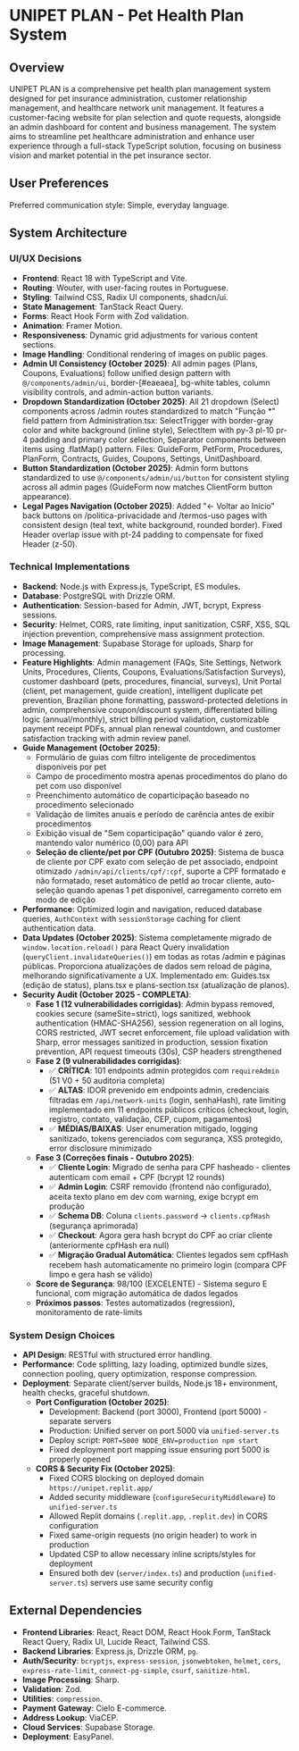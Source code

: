 # UNIPET PLAN - Pet Health Plan System

## Overview
UNIPET PLAN is a comprehensive pet health plan management system designed for pet insurance administration, customer relationship management, and healthcare network unit management. It features a customer-facing website for plan selection and quote requests, alongside an admin dashboard for content and business management. The system aims to streamline pet healthcare administration and enhance user experience through a full-stack TypeScript solution, focusing on business vision and market potential in the pet insurance sector.

## User Preferences
Preferred communication style: Simple, everyday language.

## System Architecture

### UI/UX Decisions
-   **Frontend**: React 18 with TypeScript and Vite.
-   **Routing**: Wouter, with user-facing routes in Portuguese.
-   **Styling**: Tailwind CSS, Radix UI components, shadcn/ui.
-   **State Management**: TanStack React Query.
-   **Forms**: React Hook Form with Zod validation.
-   **Animation**: Framer Motion.
-   **Responsiveness**: Dynamic grid adjustments for various content sections.
-   **Image Handling**: Conditional rendering of images on public pages.
-   **Admin UI Consistency (October 2025)**: All admin pages (Plans, Coupons, Evaluations) follow unified design pattern with `@/components/admin/ui`, border-[#eaeaea], bg-white tables, column visibility controls, and admin-action button variants.
-   **Dropdown Standardization (October 2025)**: All 21 dropdown (Select) components across /admin routes standardized to match "Função *" field pattern from Administration.tsx: SelectTrigger with border-gray color and white background (inline style), SelectItem with py-3 pl-10 pr-4 padding and primary color selection, Separator components between items using .flatMap() pattern. Files: GuideForm, PetForm, Procedures, PlanForm, Contracts, Guides, Coupons, Settings, UnitDashboard.
-   **Button Standardization (October 2025)**: Admin form buttons standardized to use `@/components/admin/ui/button` for consistent styling across all admin pages (GuideForm now matches ClientForm button appearance).
-   **Legal Pages Navigation (October 2025)**: Added "← Voltar ao Início" back buttons on /politica-privacidade and /termos-uso pages with consistent design (teal text, white background, rounded border). Fixed Header overlap issue with pt-24 padding to compensate for fixed Header (z-50).

### Technical Implementations
-   **Backend**: Node.js with Express.js, TypeScript, ES modules.
-   **Database**: PostgreSQL with Drizzle ORM.
-   **Authentication**: Session-based for Admin, JWT, bcrypt, Express sessions.
-   **Security**: Helmet, CORS, rate limiting, input sanitization, CSRF, XSS, SQL injection prevention, comprehensive mass assignment protection.
-   **Image Management**: Supabase Storage for uploads, Sharp for processing.
-   **Feature Highlights**: Admin management (FAQs, Site Settings, Network Units, Procedures, Clients, Coupons, Evaluations/Satisfaction Surveys), customer dashboard (pets, procedures, financial, surveys), Unit Portal (client, pet management, guide creation), intelligent duplicate pet prevention, Brazilian phone formatting, password-protected deletions in admin, comprehensive coupon/discount system, differentiated billing logic (annual/monthly), strict billing period validation, customizable payment receipt PDFs, annual plan renewal countdown, and customer satisfaction tracking with admin review panel.
-   **Guide Management (October 2025)**: 
    -   Formulário de guias com filtro inteligente de procedimentos disponíveis por pet
    -   Campo de procedimento mostra apenas procedimentos do plano do pet com uso disponível
    -   Preenchimento automático de coparticipação baseado no procedimento selecionado
    -   Validação de limites anuais e período de carência antes de exibir procedimentos
    -   Exibição visual de "Sem coparticipação" quando valor é zero, mantendo valor numérico (0,00) para API
    -   **Seleção de cliente/pet por CPF (Outubro 2025)**: Sistema de busca de cliente por CPF exato com seleção de pet associado, endpoint otimizado `/admin/api/clients/cpf/:cpf`, suporte a CPF formatado e não formatado, reset automático de petId ao trocar cliente, auto-seleção quando apenas 1 pet disponível, carregamento correto em modo de edição
-   **Performance**: Optimized login and navigation, reduced database queries, `AuthContext` with `sessionStorage` caching for client authentication data.
-   **Data Updates (October 2025)**: Sistema completamente migrado de `window.location.reload()` para React Query invalidation (`queryClient.invalidateQueries()`) em todas as rotas /admin e páginas públicas. Proporciona atualizações de dados sem reload de página, melhorando significativamente a UX. Implementado em: Guides.tsx (edição de status), plans.tsx e plans-section.tsx (atualização de planos).
-   **Security Audit (October 2025 - COMPLETA)**: 
    -   **Fase 1 (12 vulnerabilidades corrigidas)**: Admin bypass removed, cookies secure (sameSite=strict), logs sanitized, webhook authentication (HMAC-SHA256), session regeneration on all logins, CORS restricted, JWT secret enforcement, file upload validation with Sharp, error messages sanitized in production, session fixation prevention, API request timeouts (30s), CSP headers strengthened
    -   **Fase 2 (9 vulnerabilidades corrigidas)**:
        -   ✅ **CRÍTICA**: 101 endpoints admin protegidos com `requireAdmin` (51 V0 + 50 auditoria completa)
        -   ✅ **ALTAS**: IDOR prevenido em endpoints admin, credenciais filtradas em `/api/network-units` (login, senhaHash), rate limiting implementado em 11 endpoints públicos críticos (checkout, login, registro, contato, validação, CEP, cupom, pagamentos)
        -   ✅ **MÉDIAS/BAIXAS**: User enumeration mitigado, logging sanitizado, tokens gerenciados com segurança, XSS protegido, error disclosure minimizado
    -   **Fase 3 (Correções finais - Outubro 2025)**:
        -   ✅ **Cliente Login**: Migrado de senha para CPF hasheado - clientes autenticam com email + CPF (bcrypt 12 rounds)
        -   ✅ **Admin Login**: CSRF removido (frontend não configurado), aceita texto plano em dev com warning, exige bcrypt em produção
        -   ✅ **Schema DB**: Coluna `clients.password` → `clients.cpfHash` (segurança aprimorada)
        -   ✅ **Checkout**: Agora gera hash bcrypt do CPF ao criar cliente (anteriormente cpfHash era null)
        -   ✅ **Migração Gradual Automática**: Clientes legados sem cpfHash recebem hash automaticamente no primeiro login (compara CPF limpo e gera hash se válido)
    -   **Score de Segurança**: 98/100 (EXCELENTE) - Sistema seguro E funcional, com migração automática de dados legados
    -   **Próximos passos**: Testes automatizados (regression), monitoramento de rate-limits

### System Design Choices
-   **API Design**: RESTful with structured error handling.
-   **Performance**: Code splitting, lazy loading, optimized bundle sizes, connection pooling, query optimization, response compression.
-   **Deployment**: Separate client/server builds, Node.js 18+ environment, health checks, graceful shutdown.
    -   **Port Configuration (October 2025)**: 
        -   Development: Backend (port 3000), Frontend (port 5000) - separate servers
        -   Production: Unified server on port 5000 via `unified-server.ts`
        -   Deploy script: `PORT=5000 NODE_ENV=production npm start`
        -   Fixed deployment port mapping issue ensuring port 5000 is properly opened
    -   **CORS & Security Fix (October 2025)**:
        -   Fixed CORS blocking on deployed domain `https://unipet.replit.app/`
        -   Added security middleware (`configureSecurityMiddleware`) to `unified-server.ts` 
        -   Allowed Replit domains (`.replit.app`, `.replit.dev`) in CORS configuration
        -   Fixed same-origin requests (no origin header) to work in production
        -   Updated CSP to allow necessary inline scripts/styles for deployment
        -   Ensured both dev (`server/index.ts`) and production (`unified-server.ts`) servers use same security config

## External Dependencies

-   **Frontend Libraries**: React, React DOM, React Hook Form, TanStack React Query, Radix UI, Lucide React, Tailwind CSS.
-   **Backend Libraries**: Express.js, Drizzle ORM, `pg`.
-   **Auth/Security**: `bcryptjs`, `express-session`, `jsonwebtoken`, `helmet`, `cors`, `express-rate-limit`, `connect-pg-simple`, `csurf`, `sanitize-html`.
-   **Image Processing**: Sharp.
-   **Validation**: Zod.
-   **Utilities**: `compression`.
-   **Payment Gateway**: Cielo E-commerce.
-   **Address Lookup**: ViaCEP.
-   **Cloud Services**: Supabase Storage.
-   **Deployment**: EasyPanel.